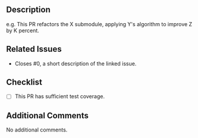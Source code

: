 ## Description

<!-- Provide a description of what your PR introduces or changes. -->

e.g. This PR refactors the X submodule, applying Y's algorithm to improve Z by K percent.

## Related Issues

<!-- Does this PR directly address an existing GitHub issue? If not, you may want to consider creating an issue first. -->

- Closes #0, a short description of the linked issue.

## Checklist

<!-- Please mark items as completed where appropriate. e.g. [x]. -->

- [ ] This PR has sufficient test coverage.

## Additional Comments

<!-- Feel free to add any additional comments related to this PR. -->

No additional comments.
